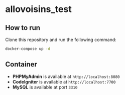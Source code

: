 # allovoisins_test

## How to run

Clone this repository and run the following command:

```bash
docker-compose up -d
```

## Container 

- **PHPMyAdmin** is available at `http://localhost:8080`
- **CodeIgniter** is available at `http://localhost:7700`
- **MySQL** is available at port `3310`